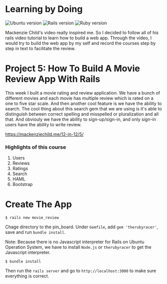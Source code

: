 # Learning by Doing 

![Ubuntu version](https://img.shields.io/badge/Ubuntu-16.04%20LTS-orange.svg)
![Rails version](https://img.shields.io/badge/Rails-v5.0.0-blue.svg)
![Ruby version](https://img.shields.io/badge/Ruby-v2.3.1p112-red.svg)

Mackenzie Child's video really inspired me. So I decided to follow all of his rails video tutorial to learn how to build a web app. Through the video, I would try to build the web app by my self and record the courses step by step in text to facilitate the review.


# Project 5: How To Build A Movie Review App With Rails

This week I built a movie rating and review application. We have a bunch of different movies and each movie has multiple review which is rated on a one to five star scale. And then another cool feature is we have the ability to search. The cool thing about this search gem that we are using is it's able to distinguish between correct spelling and misspelled or pluralization and all that. And obviouly we have the ability to sign-up/sign-in, and only sign-in users have the ability to write review.

https://mackenziechild.me/12-in-12/5/  



### Highlights of this course
1. Users
2. Reviews
3. Ratings
4. Search
5. HAML
6. Bootstrap


# Create The App
```console
$ rails new movie_review
```


Chage directory to the pin_board. Under `Gemfile`, add `gem 'therubyracer'`, save and run `bundle install`.      

Note: 
Because there is no Javascript interpreter for Rails on Ubuntu Operation System, we have to install `Node.js` or `therubyracer` to get the Javascript interpreter.

```console
$ bundle install
```

Then run the `rails server` and go to `http://localhost:3000` to make sure everything is correct.